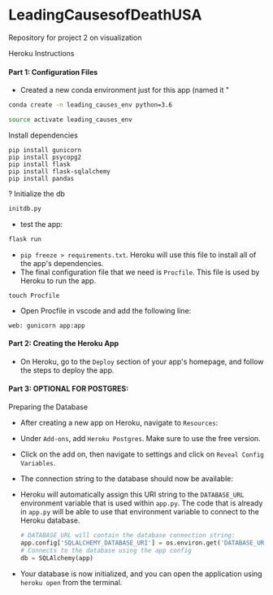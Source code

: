 # LeadingCausesofDeathUSA

Repository for project 2 on visualization

Heroku Instructions

#### Part 1: Configuration Files

* Created a new conda environment just for this app (named it "

```sh
conda create -n leading_causes_env python=3.6
```
```sh
source activate leading_causes_env
```

Install dependencies

```
pip install gunicorn
pip install psycopg2
pip install flask
pip install flask-sqlalchemy
pip install pandas
```

? Initialize the db

```sh
initdb.py
```

* test the app:

```sh
flask run
```

*  `pip freeze > requirements.txt`. Heroku will use this file to install all of the app's dependencies.
* The final configuration file that we need is `Procfile`. This file is used by Heroku to run the app.
```
touch Procfile
```

* Open Procfile in vscode and add the following line:
```
web: gunicorn app:app
```

#### Part 2: Creating the Heroku App

* On Heroku, go to the `Deploy` section of your app's homepage, and follow the steps to deploy the app.

#### Part 3: OPTIONAL FOR POSTGRES: 
Preparing the Database

* After creating a new app on Heroku, navigate to `Resources`:
* Under `Add-ons`, add `Heroku Postgres`. Make sure to use the free version.
* Click on the add on, then navigate to settings and click on `Reveal Config Variables`.
* The connection string to the database should now be available:
* Heroku will automatically assign this URI string to the `DATABASE_URL` environment variable that is used within `app.py`. The code that is already in `app.py` will be able to use that environment variable to connect to the Heroku database.

  ```python
  # DATABASE_URL will contain the database connection string:
  app.config['SQLALCHEMY_DATABASE_URI'] = os.environ.get('DATABASE_URL', '')
  # Connects to the database using the app config
  db = SQLAlchemy(app)
  ```
* Your database is now initialized, and you can open the application using `heroku open` from the terminal.
